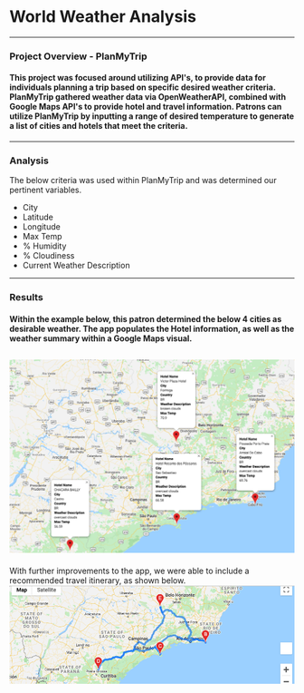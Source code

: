 # World Weather Analysis
----
### Project Overview - PlanMyTrip
#### This project was focused around utilizing API's, to provide data for individuals planning a trip based on specific desired weather criteria.  PlanMyTrip gathered weather data via OpenWeatherAPI, combined with Google Maps API's to provide hotel and travel information. Patrons can utilize PlanMyTrip by inputting a range of desired temperature to generate a list of cities and hotels that meet the criteria.
----
###  Analysis
The below criteria was used within PlanMyTrip and was determined our pertinent variables.
- City
- Latitude
- Longitude
- Max Temp
- % Humidity
- % Cloudiness
- Current Weather Description
----
### Results
#### Within the example below, this patron determined the below 4 cities as desirable weather. The app populates the Hotel information, as well as the weather summary within a Google Maps visual.
![This is an image](https://github.com/KEGANCP/World_Weather_Analysis/blob/main/Vacation_Itinerary/WeatherPy_travel_map_markers.png)
----
With further improvements to the app, we were able to include a recommended travel itinerary, as shown below.
![This is an image](https://github.com/KEGANCP/World_Weather_Analysis/blob/main/Vacation_Itinerary/WeatherPy_travel_map.png)
